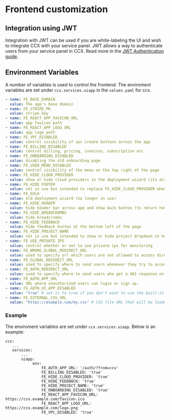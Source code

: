 # Frontend customization

## Integration using JWT
Integration with JWT can be used if you are white-labeling the UI and wish to integrate CCX with your service panel.
JWT allows a way to authenticate users from your service panel in CCX.
Read more in the [JWT Authentication guide](JWT.md).

## Environment Variables

A number of variables is used to control the frontend. The enviroment variables are set under `ccx.services.uiapp` in the `values.yaml` for ccx.


```yaml
- name: FE_BASE_DOMAIN
  value: The app's base domain
- name: FE_STRIPE_PK
  value: stripe key
- name: FE_REACT_APP_FAVICON_URL
  value: app favicon path
- name: FE_REACT_APP_LOGO_URL
  value: app logo path
- name: FE_VPC_DISABLED
  value: control visibility of vpc create buttons across the app
- name: FE_BILLING_DISABLED
  value: control billing, pricing, invoices, subscription etc
- name: FE_ONBOARDING_DISABLED
  value: disabling the old onboarding page
- name: FE_USER_MENU_DISABLED
  value: control visibility of the menu on the top right of the page
- name: FE_HIDE_CLOUD_PROVIDER
  value: show or hide cloud providers in the deployment wizard (its also used to show or hide footer)
- name: FE_HIDE_FOOTER
  value: not in use but intended to replace FE_HIDE_CLOUD_PROVIDER when hiding footer
- name: FE_EULA
  value: old deployment wizard (no longer in use)
- name: FE_HIDE_HEADER
  value: hide header bar across app and show back button (to return home) on overview page
- name: FE_HIDE_BREADCRUMBS
  value: hide breadcrumbs
- name: FE_HIDE_FEEDBACK
  value: hide feedback button at the bottom left of the page
- name: FE_HIDE_PROJECT_NAME
  value: not in use but intended to show or hide project dropdown in header bar
- name: FE_USE_PRIVATE_IPS
  value: control whether or not to use private ips for monitoring
- name: FE_WRONG_GLOBAL_REDIRECT_URL
  value: used to specify url which users are not allowed to access directly in case we are using iframe
- name: FE_GLOBAL_REDIRECT_URL
  value: used to specify where to send users whenever they try to access FE_WRONG_GLOBAL_REDIRECT_URL directly
- name: FE_AUTH_REDIRECT_URL
  value: used to specify where to send users who get a 401 response on any API call, if not specified then they are sent to the default FE_AUTH_APP_URL
- name: FE_AUTH_APP_URL
  value: URL where unauthorized users can login or sign up.
- name: FE_AUTH_UI_APP_DISABLED
  value: "true" # set it to true if you don't want to use the built-in `ccx-ui-auth` app. FE_AUTH_APP_URL *must* be set for this in order to work.
- name: FE_EXTERNAL_CSS_URL
  value: "https://example.com/my.css" # CSS file URL that will be loaded and applied to the CCX UI, might be useful for theming/visual customisatons. Could also break the layout if not used with caution.
```

### Example

The enviroment variables are set under `ccx.services.uiapp`. Below is an example:

```
ccx:
   ...
   services:
       ...
       uiapp:
            env:
                FE_AUTH_APP_URL: '/auth/?from=ccx'
                FE_BILLING_DISABLED: 'true'
                FE_HIDE_CLOUD_PROVIDER: 'true'
                FE_HIDE_FEEDBACK: 'true'
                FE_HIDE_PROJECT_NAME: 'true'
                FE_ONBOARDING_DISABLED: 'true'
                FE_REACT_APP_FAVICON_URL: https://ccx.example.com/favicon.ico
                FE_REACT_APP_LOGO_URL: https://ccx.example.com/logo.png               
                FE_VPC_DISABLED: 'true'
```